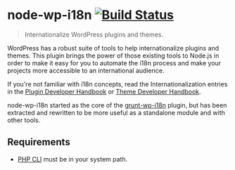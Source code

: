 # node-wp-i18n [![Build Status](https://travis-ci.org/cedaro/node-wp-i18n.png?branch=develop)](https://travis-ci.org/cedaro/node-wp-i18n)

> Internationalize WordPress plugins and themes.

WordPress has a robust suite of tools to help internationalize plugins and themes. This plugin brings the power of those existing tools to Node.js in order to make it easy for you to automate the i18n process and make your projects more accessible to an international audience.

If you're not familiar with i18n concepts, read the Internationalization entries in the [Plugin Developer Handbook](https://developer.wordpress.org/plugins/internationalization/) or [Theme Developer Handbook](https://developer.wordpress.org/themes/functionality/internationalization/).

node-wp-i18n started as the core of the [grunt-wp-i18n](https://github.com/cedaro/grunt-wp-i18n) plugin, but has been extracted and rewritten to be more useful as a standalone module and with other tools.


## Requirements

* [PHP CLI](http://www.php.net/manual/en/features.commandline.introduction.php) must be in your system path.
